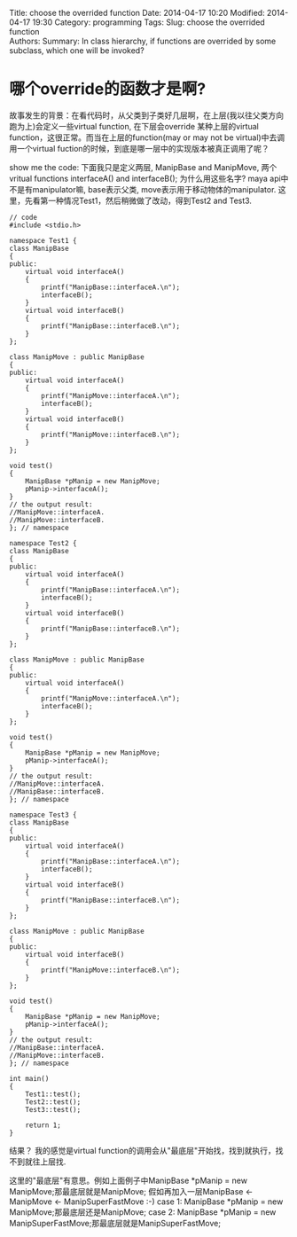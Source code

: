 Title: choose the overrided function 
Date: 2014-04-17 10:20
Modified: 2014-04-17 19:30
Category: programming 
Tags: 
Slug: choose the overrided function  
Authors: 
Summary: In class hierarchy, if functions are overrided by some subclass, which one will be invoked? 
 

# 哪个override的函数才是啊? 

故事发生的背景：在看代码时，从父类到子类好几层啊，在上层(我以往父类方向跑为上)会定义一些virtual function, 在下层会override 某种上层的virtual function，这很正常。而当在上层的function(may or may not be virtual)中去调用一个virtual fuction的时候，到底是哪一层中的实现版本被真正调用了呢？

show me the code: 
下面我只是定义两层, ManipBase and ManipMove, 两个vritual functions interfaceA() and interfaceB(); 为什么用这些名字? maya api中不是有manipulator嘛, base表示父类, move表示用于移动物体的manipulator. 
这里，先看第一种情况Test1，然后稍微做了改动，得到Test2 and Test3. 
```
// code 
#include <stdio.h>

namespace Test1 {
class ManipBase
{
public:								   
	virtual void interfaceA()
	{
		printf("ManipBase::interfaceA.\n");
		interfaceB();
	}
	virtual void interfaceB()
	{
		printf("ManipBase::interfaceB.\n");
	}
};

class ManipMove : public ManipBase
{									
public:								   
	virtual void interfaceA()
	{
		printf("ManipMove::interfaceA.\n");
		interfaceB();
	}
	virtual void interfaceB()
	{
		printf("ManipMove::interfaceB.\n");
	}
};

void test()
{
	ManipBase *pManip = new ManipMove;
	pManip->interfaceA();
}					  
// the output result: 
//ManipMove::interfaceA.
//ManipMove::interfaceB.
}; // namespace

namespace Test2 {
class ManipBase
{
public:								   
	virtual void interfaceA()
	{
		printf("ManipBase::interfaceA.\n");
		interfaceB();
	}
	virtual void interfaceB()
	{
		printf("ManipBase::interfaceB.\n");
	}
};

class ManipMove : public ManipBase
{									
public:								   
	virtual void interfaceA()
	{
		printf("ManipMove::interfaceA.\n");
		interfaceB();
	}
};						 

void test()
{
	ManipBase *pManip = new ManipMove;
	pManip->interfaceA();
}					  
// the output result: 
//ManipMove::interfaceA.
//ManipBase::interfaceB.
}; // namespace

namespace Test3 {
class ManipBase
{
public:								   
	virtual void interfaceA()
	{
		printf("ManipBase::interfaceA.\n");
		interfaceB();
	}
	virtual void interfaceB()
	{
		printf("ManipBase::interfaceB.\n");
	}
};

class ManipMove : public ManipBase
{									
public:					
	virtual void interfaceB()
	{
		printf("ManipMove::interfaceB.\n");
	}
};

void test()
{
	ManipBase *pManip = new ManipMove;
	pManip->interfaceA();
}
// the output result: 
//ManipBase::interfaceA.
//ManipMove::interfaceB.
}; // namespace
					  
int main()
{				  
	Test1::test();
	Test2::test();
	Test3::test();
	
	return 1;
}
```
结果？
我的感觉是virtual function的调用会从"最底层"开始找，找到就执行，找不到就往上层找. 

这里的"最底层"有意思。例如上面例子中ManipBase *pManip = new ManipMove;那最底层就是ManipMove;
假如再加入一层ManipBase <- ManipMove <- ManipSuperFastMove :-) 
case 1: ManipBase *pManip = new ManipMove;那最底层还是ManipMove;
case 2: ManipBase *pManip = new ManipSuperFastMove;那最底层就是ManipSuperFastMove;

